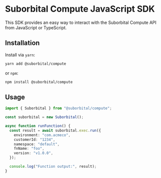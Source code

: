 # Suborbital Compute JavaScript SDK

This SDK provides an easy way to interact with the Suborbital Compute API from JavaScript or TypeScript.

## Installation

Install via `yarn`:

```sh
yarn add @suborbital/compute
```

or `npm`:

```sh
npm install @suborbital/compute
```

## Usage

```ts
import { Suborbital } from "@suborbital/compute";

const suborbital = new Suborbital();

async function runFunction() {
  const result = await suborbital.exec.run({
    environment: "com.acmeco",
    customerId: "1234",
    namespace: "default",
    fnName: "foo",
    version: "v1.0.0",
  });

  console.log("Function output:", result);
}
```
